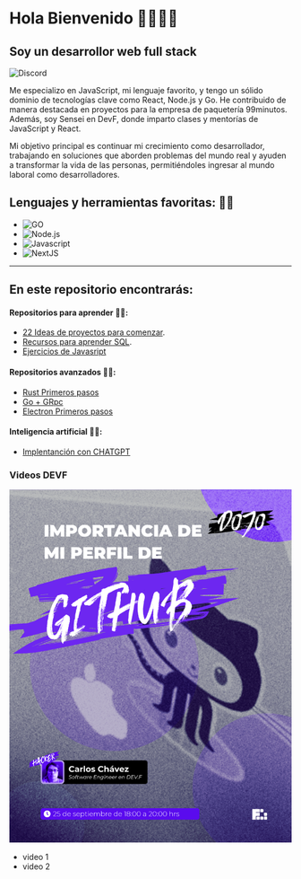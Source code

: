 # Hola Bienvenido 👋🏼🖖🏼

## Soy un desarrollor web full stack
![Discord](https://img.shields.io/discord/718518515279069316?style=social&label=Discord&logo=discord)

Me especializo en JavaScript, mi lenguaje favorito, y tengo un sólido dominio de tecnologías clave como React, Node.js y Go. He contribuido de manera destacada en proyectos para la empresa de paquetería 99minutos. Además, soy Sensei en DevF, donde imparto clases y mentorías de JavaScript y React.

Mi objetivo principal es continuar mi crecimiento como desarrollador, trabajando en soluciones que aborden problemas del mundo real y ayuden a transformar la vida de las personas, permitiéndoles ingresar al mundo laboral como desarrolladores.


## Lenguajes y herramientas favoritas: 🔩🔩 
- ![GO](https://img.shields.io/badge/GO-00ADD8?style=for-the-badge&logo=go&logoColor=white&labelColor=101010)
- ![Node.js](https://img.shields.io/badge/Node.js-339933?style=for-the-badge&logo=node.js&logoColor=white&labelColor=101010)
- ![Javascript](https://img.shields.io/badge/JavaScript-F7DF1E?style=for-the-badge&logo=javascript&logoColor=white&labelColor=101010)
- ![NextJS](https://img.shields.io/badge/NextJS-000000?style=for-the-badge&logo=next.js&logoColor=white&labelColor=101010)

- - -

## En este repositorio encontrarás:

#### Repositorios para aprender 🦉🦉:

- [22  Ideas de proyectos para comenzar](https://github.com/cchavezmx/3-WEB-PROTALENTO).
- [Recursos para aprender SQL](https://github.com/cchavezmx/Aprendiendo-SQL).
- [Ejercicios de Javasript](https://github.com/cchavezmx/JAVASCRIPT---EJERCICIOS)


#### Repositorios avanzados 🦾🦾:
- [Rust Primeros pasos](https://github.com/cchavezmx/Rust---101)
- [Go + GRpc](https://github.com/cchavezmx?tab=repositories&q=go&type=&language=&sort=)
- [Electron Primeros pasos](https://github.com/cchavezmx?tab=repositories&q=electron&type=&language=&sort=)

#### Inteligencia artificial 🧠🧠:
- [Implentanción con CHATGPT](https://github.com/cchavezmx/code-mirror)

### Videos DEVF

<!-- colocar primer video de DOJOS -->
![[]()](/dojo-github.png)
- video 1
- video 2